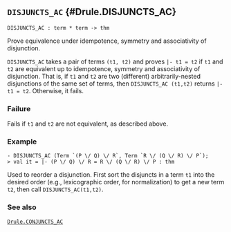 ## `DISJUNCTS_AC` {#Drule.DISJUNCTS_AC}


```
DISJUNCTS_AC : term * term -> thm
```



Prove equivalence under idempotence, symmetry and associativity of disjunction.


`DISJUNCTS_AC` takes a pair of terms `(t1, t2)` and proves
`|- t1 = t2` if `t1` and `t2` are equivalent up to idempotence, symmetry and
associativity of disjunction.  That is, if `t1` and `t2` are two (different)
arbitrarily-nested disjunctions of the same set of terms, then
`DISJUNCTS_AC (t1,t2)` returns `|- t1 = t2`. Otherwise, it fails.

### Failure

Fails if `t1` and `t2` are not equivalent, as described above.

### Example

    
    - DISJUNCTS_AC (Term `(P \/ Q) \/ R`, Term `R \/ (Q \/ R) \/ P`);
    > val it = |- (P \/ Q) \/ R = R \/ (Q \/ R) \/ P : thm
    


Used to reorder a disjunction.  First sort the disjuncts in a term
`t1` into the desired order (e.g., lexicographic order, for
normalization) to get a new term `t2`, then call
`DISJUNCTS_AC(t1,t2)`.

### See also

[`Drule.CONJUNCTS_AC`](#Drule.CONJUNCTS_AC)

